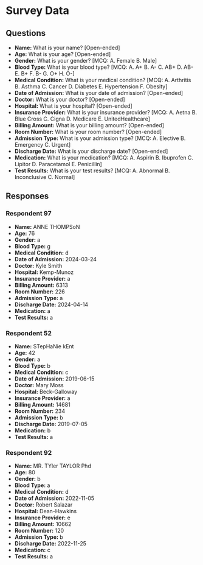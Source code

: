 # Survey Data

## Questions

- **Name:** What is your name? [Open-ended]
- **Age:** What is your age? [Open-ended]
- **Gender:** What is your gender? [MCQ: A. Female B. Male]
- **Blood Type:** What is your blood type? [MCQ: A. A+ B. A- C. AB+ D. AB- E. B+ F. B- G. O+ H. O-]
- **Medical Condition:** What is your medical condition? [MCQ: A. Arthritis B. Asthma C. Cancer D. Diabetes E. Hypertension F. Obesity]
- **Date of Admission:** What is your date of admission? [Open-ended]
- **Doctor:** What is your doctor? [Open-ended]
- **Hospital:** What is your hospital? [Open-ended]
- **Insurance Provider:** What is your insurance provider? [MCQ: A. Aetna B. Blue Cross C. Cigna D. Medicare E. UnitedHealthcare]
- **Billing Amount:** What is your billing amount? [Open-ended]
- **Room Number:** What is your room number? [Open-ended]
- **Admission Type:** What is your admission type? [MCQ: A. Elective B. Emergency C. Urgent]
- **Discharge Date:** What is your discharge date? [Open-ended]
- **Medication:** What is your medication? [MCQ: A. Aspirin B. Ibuprofen C. Lipitor D. Paracetamol E. Penicillin]
- **Test Results:** What is your test results? [MCQ: A. Abnormal B. Inconclusive C. Normal]

## Responses

### Respondent 97

- **Name:** ANNE THOMPSoN
- **Age:** 76
- **Gender:** a
- **Blood Type:** g
- **Medical Condition:** d
- **Date of Admission:** 2024-03-24
- **Doctor:** Kyle Smith
- **Hospital:** Kemp-Munoz
- **Insurance Provider:** a
- **Billing Amount:** 6313
- **Room Number:** 226
- **Admission Type:** a
- **Discharge Date:** 2024-04-14
- **Medication:** a
- **Test Results:** a

### Respondent 52

- **Name:** STepHaNie kEnt
- **Age:** 42
- **Gender:** a
- **Blood Type:** b
- **Medical Condition:** c
- **Date of Admission:** 2019-06-15
- **Doctor:** Mary Moss
- **Hospital:** Beck-Galloway
- **Insurance Provider:** a
- **Billing Amount:** 14681
- **Room Number:** 234
- **Admission Type:** b
- **Discharge Date:** 2019-07-05
- **Medication:** b
- **Test Results:** a

### Respondent 92

- **Name:** MR. TYler TAYLOR Phd
- **Age:** 80
- **Gender:** b
- **Blood Type:** a
- **Medical Condition:** d
- **Date of Admission:** 2022-11-05
- **Doctor:** Robert Salazar
- **Hospital:** Dean-Hawkins
- **Insurance Provider:** e
- **Billing Amount:** 10662
- **Room Number:** 120
- **Admission Type:** b
- **Discharge Date:** 2022-11-25
- **Medication:** c
- **Test Results:** a
